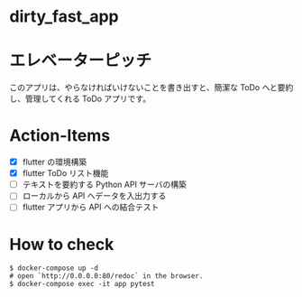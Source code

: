 # dirty_fast_app

# エレベーターピッチ
このアプリは、やらなければいけないことを書き出すと、簡潔な ToDo へと要約し、管理してくれる ToDo アプリです。

# Action-Items
- [x] flutter の環境構築
- [x] flutter ToDo リスト機能
- [ ] テキストを要約する Python API サーバの構築
- [ ] ローカルから API へデータを入出力する
- [ ] flutter アプリから API への結合テスト

# How to check

```
$ docker-compose up -d
# open `http://0.0.0.0:80/redoc` in the browser.
$ docker-compose exec -it app pytest
```
